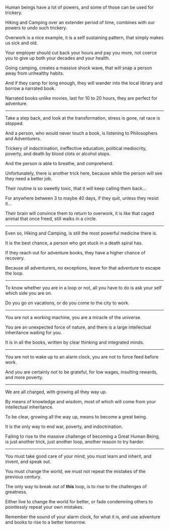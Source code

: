 Human beings have a lot of powers,
and some of those can be used for trickery.

Hiking and Camping over an extender period of time,
combines with our powers to undo such trickery.

Overwork is a nice example,
it is a self sustaining pattern, that simply makes us sick and old.

Your employer should cut back your hours and pay you more,
not coerce you to give up both your decades and your health.

Going camping, creates a massive shock wave,
that will snap a person away from unhealthy habits.

And if they camp for long enough,
they will wander into the local library and borrow a narrated book.

Narrated books unlike movies,
last for 10 to 20 hours, they are perfect for adventure.

---

Take a step back, and look at the transformation,
stress is gone, rat race is stopped.

And a person, who would never touch a book,
is listening to Philosophers and Adventurers.

Trickery of indoctrination, ineffective education,
political mediocrity, poverty, and death by blood clots or alcohol stops.

And the person is able to breathe,
and comprehend.

Unfortunately, there is another trick here,
because while the person will see they need a better job.

Their routine is so sweetly toxic,
that it will keep calling them back…

For anywhere between 3 to maybe 40 days,
if they quit, unless they resist it…

Their brain will convince them to return to overwork,
it is like that caged animal that once freed, still walks in a circle.

---

Even so, Hiking and Camping,
is still the most powerful medicine there is.

It is the best chance,
a person who got stuck in a death spiral has.

If they reach out for adventure books,
they have a higher chance of recovery.

Because all adventurers, no exceptions,
leave for that adventure to escape the loop.

---

To know whether you are in a loop or not,
all you have to do is ask your self which side you are on.

Do you go on vacations,
or do you come to the city to work.

---

You are not a working machine,
you are a miracle of the universe.

You are an unexpected force of nature,
and there is a large intellectual inheritance waiting for you.

It is in all the books,
written by clear thinking and integrated minds.

---

You are not to wake up to an alarm clock,
you are not to force feed before work.

And you are certainly not to be grateful,
for low wages, insulting rewards, and more poverty.

---

We are all charged,
with growing all they way up.

By means of knowledge and wisdom,
most of which will come from your intellectual inheritance.

To be clear, growing all the way up,
means to become a great being.

It is the only way to end war, poverty,
and indoctrination.

Failing to rise to the massive challenge of becoming a Great Human Being,
is just another trick, just another loop, another reason to try harder.

---

You must take good care of your mind,
you must learn and inherit, and invent, and speak out.

You must change the world,
we must not repeat the mistakes of the previous century.

The only way to break out of __this__ loop,
is to rise to the challenges of greatness.

Either live to change the world for better,
or fade condemning others to pointlessly repeat your own mistakes.

Remember the sound of your alarm clock, for what it is,
and use adventure and books to rise to a better tomorrow.
